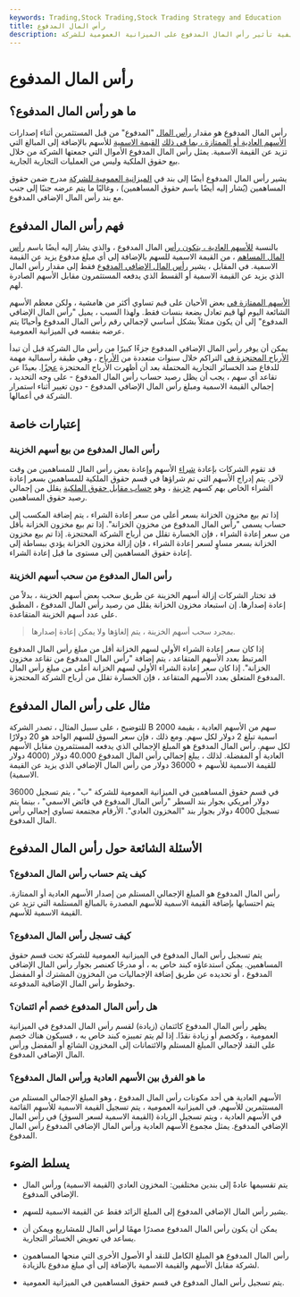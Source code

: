 ```yaml
---
keywords: Trading,Stock Trading,Stock Trading Strategy and Education
title: رأس المال المدفوع
description: رأس المال المدفوع هو رأس المال الذي يدفعه المستثمرون أثناء إصدارات الأسهم العادية أو المفضلة. تعرف على كيفية تأثير رأس المال المدفوع على الميزانية العمومية للشركة.
---
```


# رأس المال المدفوع
## ما هو رأس المال المدفوع؟

رأس المال المدفوع هو مقدار [رأس المال](/capital) "المدفوع" من قبل المستثمرين أثناء إصدارات [الأسهم العادية أو الممتازة ، بما في ذلك](/preferredstock) [القيمة الاسمية](/parvalue) للأسهم بالإضافة إلى المبالغ التي تزيد عن القيمة الاسمية. يمثل رأس المال المدفوع الأموال التي جمعتها الشركة من خلال بيع حقوق الملكية وليس من العمليات التجارية الجارية.

يشير رأس المال المدفوع أيضًا إلى بند في [الميزانية العمومية للشركة](/balancesheet) مدرج ضمن حقوق المساهمين (يُشار إليه أيضًا باسم حقوق المساهمين) ، وغالبًا ما يتم عرضه جنبًا إلى جنب مع بند رأس المال الإضافي المدفوع.

## فهم رأس المال المدفوع

بالنسبة [للأسهم العادية ، يتكون رأس](/commonstock) المال المدفوع ، والذي يشار إليه أيضًا باسم [رأس المال المساهم](/contributed-capital) ، من القيمة الاسمية للسهم بالإضافة إلى أي مبلغ مدفوع يزيد عن القيمة الاسمية. في المقابل ، يشير [رأس المال الإضافي المدفوع](/additionalpaidincapital) فقط إلى مقدار رأس المال الذي يزيد عن القيمة الاسمية أو القسط الذي يدفعه المستثمرون مقابل الأسهم الصادرة لهم.

[الأسهم الممتازة في](/preference-shares) بعض الأحيان على قيم تساوي أكثر من هامشية ، ولكن معظم الأسهم الشائعة اليوم لها قيم تعادل بضعة بنسات فقط. ولهذا السبب ، يميل "رأس المال الإضافي المدفوع" إلى أن يكون ممثلاً بشكل أساسي لإجمالي رقم رأس المال المدفوع وأحيانًا يتم عرضه بنفسه في الميزانية العمومية.

يمكن أن يوفر رأس المال الإضافي المدفوع جزءًا كبيرًا من رأس مال الشركة قبل أن تبدأ [الأرباح المحتجزة في](/retainedearnings) التراكم خلال سنوات متعددة من [الأرباح](/profit) ، وهي طبقة رأسمالية مهمة للدفاع ضد الخسائر التجارية المحتملة بعد أن أظهرت الأرباح المحتجزة [عجزًا](/deficit). بعيدًا عن تقاعد أي سهم ، يجب أن يظل رصيد حساب رأس المال المدفوع - على وجه التحديد ، إجمالي القيمة الاسمية ومبلغ رأس المال الإضافي المدفوع - دون تغيير أثناء استمرار الشركة في أعمالها.

## إعتبارات خاصة

### رأس المال المدفوع من بيع أسهم الخزينة

قد تقوم الشركات بإعادة [شراء](/buyback) الأسهم وإعادة بعض رأس المال للمساهمين من وقت لآخر. يتم إدراج الأسهم التي تم شراؤها في قسم حقوق الملكية للمساهمين بسعر إعادة الشراء الخاص بهم كسهم [خزينة](/treasurystock) ، وهو [حساب مقابل حقوق الملكية](/contraaccount) يقلل من إجمالي رصيد حقوق المساهمين.

إذا تم بيع مخزون الخزانة بسعر أعلى من سعر إعادة الشراء ، يتم إضافة المكسب إلى حساب يسمى "رأس المال المدفوع من مخزون الخزانة". إذا تم بيع مخزون الخزانة بأقل من سعر إعادة الشراء ، فإن الخسارة تقلل من أرباح الشركة المحتجزة. إذا تم بيع مخزون الخزانة بسعر مساوٍ لسعر إعادة الشراء ، فإن إزالة مخزون الخزانة يؤدي ببساطة إلى إعادة حقوق المساهمين إلى مستوى ما قبل إعادة الشراء.

### رأس المال المدفوع من سحب أسهم الخزينة

قد تختار الشركات إزالة أسهم الخزينة عن طريق سحب بعض أسهم الخزينة ، بدلاً من إعادة إصدارها. إن استبعاد مخزون الخزانة يقلل من رصيد رأس المال المدفوع ، المطبق على عدد أسهم الخزينة المتقاعدة.

> بمجرد سحب أسهم الخزينة ، يتم إلغاؤها ولا يمكن إعادة إصدارها.

>

إذا كان سعر إعادة الشراء الأولي لسهم الخزانة أقل من مبلغ رأس المال المدفوع المرتبط بعدد الأسهم المتقاعد ، يتم إضافة "رأس المال المدفوع من تقاعد مخزون الخزانة". إذا كان سعر إعادة الشراء الأولي لسهم الخزانة أعلى من مبلغ رأس المال المدفوع المتعلق بعدد الأسهم المتقاعد ، فإن الخسارة تقلل من أرباح الشركة المحتجزة.

## مثال على رأس المال المدفوع

للتوضيح ، على سبيل المثال ، تصدر الشركة B 2000 سهم من الأسهم العادية ، بقيمة اسمية تبلغ 2 دولار لكل سهم. ومع ذلك ، فإن سعر السوق للسهم الواحد هو 20 دولارًا لكل سهم. رأس المال المدفوع هو المبلغ الإجمالي الذي يدفعه المستثمرون مقابل الأسهم العادية أو المفضلة. لذلك ، يبلغ إجمالي رأس المال المدفوع 40.000 دولار (4000 دولار للقيمة الاسمية للأسهم + 36000 دولار من رأس المال الإضافي الذي يزيد عن القيمة الاسمية).

في قسم حقوق المساهمين في الميزانية العمومية للشركة "ب" ، يتم تسجيل 36000 دولار أمريكي بجوار بند السطر "رأس المال المدفوع في فائض الاسمي" ، بينما يتم تسجيل 4000 دولار بجوار بند "المخزون العادي". الأرقام مجتمعة تساوي إجمالي رأس المال المدفوع.

## الأسئلة الشائعة حول رأس المال المدفوع

### كيف يتم حساب رأس المال المدفوع؟

رأس المال المدفوع هو المبلغ الإجمالي المستلم من إصدار الأسهم العادية أو الممتازة. يتم احتسابها بإضافة القيمة الاسمية للأسهم المصدرة بالمبالغ المستلمة التي تزيد عن القيمة الاسمية للأسهم.

### كيف تسجل رأس المال المدفوع؟

يتم تسجيل رأس المال المدفوع في الميزانية العمومية للشركة تحت قسم حقوق المساهمين. يمكن استدعاؤه كبند خاص به ، أو مدرجًا كعنصر بجوار رأس المال الإضافي المدفوع ، أو تحديده عن طريق إضافة الإجماليات من المخزون المشترك أو المفضل وخطوط رأس المال الإضافية المدفوعة.

### هل رأس المال المدفوع خصم أم ائتمان؟

يظهر رأس المال المدفوع كائتمان (زيادة) لقسم رأس المال المدفوع في الميزانية العمومية ، وكخصم أو زيادة نقدًا. إذا لم يتم تمييزه كبند خاص به ، فسيكون هناك خصم على النقد لإجمالي المبلغ المستلم والائتمانات إلى المخزون الشائع أو المفضل ورأس المال الإضافي المدفوع.

### ما هو الفرق بين الأسهم العادية ورأس المال المدفوع؟

الأسهم العادية هي أحد مكونات رأس المال المدفوع ، وهو المبلغ الإجمالي المستلم من المستثمرين للأسهم. في الميزانية العمومية ، يتم تسجيل القيمة الاسمية للأسهم القائمة في الأسهم العادية ، ويتم تسجيل الزيادة (القيمة الاسمية لسعر السوق) في رأس المال الإضافي المدفوع. يمثل مجموع الأسهم العادية ورأس المال الإضافي المدفوع رأس المال المدفوع.

## يسلط الضوء

- يتم تقسيمها عادةً إلى بندين مختلفين: المخزون العادي (القيمة الاسمية) ورأس المال الإضافي المدفوع.

- يشير رأس المال الإضافي المدفوع إلى المبلغ الزائد فقط عن القيمة الاسمية للسهم.

- يمكن أن يكون رأس المال المدفوع مصدرًا مهمًا لرأس المال للمشاريع ويمكن أن يساعد في تعويض الخسائر التجارية.

- رأس المال المدفوع هو المبلغ الكامل للنقد أو الأصول الأخرى التي منحها المساهمون لشركة مقابل الأسهم والقيمة الاسمية بالإضافة إلى أي مبلغ مدفوع بالزيادة.

- يتم تسجيل رأس المال المدفوع في قسم حقوق المساهمين في الميزانية العمومية.

